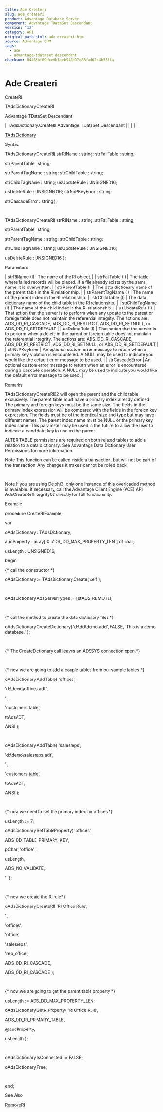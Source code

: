 ```yaml
---
title: Ade Createri
slug: ade_createri
product: Advantage Database Server
component: Advantage TDataSet Descendant
version: "12"
category: API
original_path_html: ade_createri.htm
source: Advantage CHM
tags:
  - ade
  - advantage-tdataset-descendant
checksum: 84463bf09dce0b1aeb940b97c88fad62c4b536fa
---
```


# Ade Createri

CreateRI

TAdsDictionary.CreateRI

Advantage TDataSet Descendant

| TAdsDictionary.CreateRI  Advantage TDataSet Descendant |  |  |  |  |

[TAdsDictionary](ade_tadsdictionary.md)

Syntax

TAdsDictionary.CreateRI( strRIName : string; strFailTable : string;

strParentTable : string;

strParentTagName : string; strChildTable : string;

strChildTagName : string; usUpdateRule : UNSIGNED16;

usDeleteRule : UNSIGNED16; strNoPKeyError : string;

strCascadeError : string );

 

TAdsDictionary.CreateRI( strRIName : string; strFailTable : string;

strParentTable : string;

strParentTagName : string; strChildTable : string;

strChildTagName : string; usUpdateRule : UNSIGNED16;

usDeleteRule : UNSIGNED16 );

Parameters

| strRIName (I) | The name of the RI object. |
| strFailTable (I) | The table where failed records will be placed. If a file already exists by the same name, it is overwritten. |
| strParentTable (I) | The data dictionary name of the parent table in the RI relationship. |
| strParentTagName (I) | The name of the parent index in the RI relationship. |
| strChildTable (I) | The data dictionary name of the child table in the RI relationship. |
| strChildTagName (I) | The name of the child index in the RI relationship. |
| usUpdateRule (I) | That action that the server is to perform when any update to the parent or foreign table does not maintain the referential integrity. The actions are: ADS\_DD\_RI\_CASCADE, ADS\_DD\_RI\_RESTRICT, ADS\_DD\_RI\_SETNULL, or ADS\_DD\_RI\_SETDEFAULT |
| usDeleteRule (I) | That action that the server is to perform when a delete in the parent or foreign table does not maintain the referential integrity. The actions are: ADS\_DD\_RI\_CASCADE, ADS\_DD\_RI\_RESTRICT, ADS\_DD\_RI\_SETNULL, or ADS\_DD\_RI\_SETDEFAULT |
| strNoPKeyError | An optional custom error message to return when a primary key violation is encountered. A NULL may be used to indicate you would like the default error message to be used. |
| strCascadeError | An optional custom error message to return when an error is encountered during a cascade operation. A NULL may be used to indicate you would like the default error message to be used. |

Remarks

TAdsDictionary.CreateRI62 will open the parent and the child table exclusively. The parent table must have a primary index already defined. The primary and foreign keys must be the same size. The fields in the primary index expression will be compared with the fields in the foreign key expression. The fields must be of the identical size and type but may have different names. The parent index name must be NULL or the primary key index name. This parameter may be used in the future to allow the user to indicate a candidate key to use as the parent.

ALTER TABLE permissions are required on both related tables to add a relation to a data dictionary. See Advantage Data Dictionary User Permissions for more information.

Note This function can be called inside a transaction, but will not be part of the transaction. Any changes it makes cannot be rolled back.

 

Note If you are using Delphi3, only one instance of this overloaded method is available. If necessary, call the Advantage Client Engine (ACE) API AdsCreateRefIntegrity62 directly for full functionality.

Example

procedure CreateRIExample;

var

oAdsDictionary : TAdsDictionary;

aucProperty : array[ 0..ADS\_DD\_MAX\_PROPERTY\_LEN ] of char;

usLength : UNSIGNED16;

begin

{\* call the constructor \*}

oAdsDictionary := TAdsDictionary.Create( self );

 

oAdsDictionary.AdsServerTypes := [stADS\_REMOTE];

 

{\* call the method to create the data dictionary files \*}

oAdsDictionary.CreateDictionary( 'd:\dd\demo.add', FALSE, 'This is a demo database.' );

 

{\* The CreateDictionary call leaves an ADSSYS connection open.\*}

 

{\* now we are going to add a couple tables from our sample tables \*}

oAdsDictionary.AddTable( 'offices',

'd:\demo\offices.adt',

'',

'customers table',

ttAdsADT,

ANSI );

 

oAdsDictionary.AddTable( 'salesreps',

'd:\demo\salesreps.adt',

'',

'customers table',

ttAdsADT,

ANSI );

 

{\* now we need to set the primary index for offices \*}

usLength := 7;

oAdsDictionary.SetTableProperty( 'offices',

ADS\_DD\_TABLE\_PRIMARY\_KEY,

pChar( 'office' ),

usLength,

ADS\_NO\_VALIDATE,

'' );

 

{\* now we create the RI rule\*}

oAdsDictionary.CreateRI( 'RI Office Rule',

'',

'offices',

'office',

'salesreps',

'rep\_office',

ADS\_DD\_RI\_CASCADE,

ADS\_DD\_RI\_CASCADE );

 

{\* now we are going to get the parent table property \*}

usLength := ADS\_DD\_MAX\_PROPERTY\_LEN;

oAdsDictionary.GetRIProperty( 'RI Office Rule',

ADS\_DD\_RI\_PRIMARY\_TABLE,

@aucProperty,

usLength );

 

oAdsDictionary.IsConnected := FALSE;

oAdsDictionary.Free;

 

end;

See Also

[RemoveRI](ade_removeri.md)
